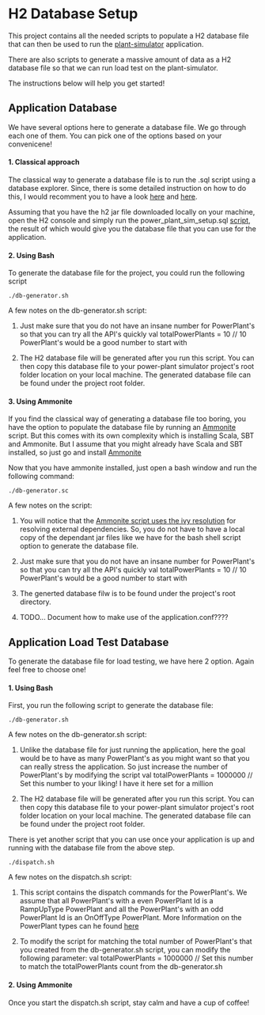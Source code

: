 # H2 Database Setup

This project contains all the needed scripts to populate a H2 database file that can then be used to run the [plant-simulator](https://github.com/joesan/plant-simulator/) application.

There are also scripts to generate a massive amount of data as a H2 database file so that we can run load test on the plant-simulator.

The instructions below will help you get started!

## Application Database

We have several options here to generate a database file. We go through each one of them. You can pick one of the options based on your convenicene!

#### 1. Classical approach

The classical way to generate a database file is to run the .sql script using a database explorer. Since, there is some detailed instruction on how to do this, I would recomment you to have a look [here](http://www.h2database.com/html/tutorial.html#creating_new_databases) and [here](http://www.h2database.com/html/tutorial.html#tutorial_starting_h2_console). 

Assuming that you have the h2 jar file downloaded locally on your machine, open the H2 console and simply run the power_plant_sim_setup.sql [script](https://github.com/joesan/database-projects/blob/master/power-plant-simulator/h2/scripts/database/power_plant_sim_setup.sql), the result of which would give you the database file that you can use for the application.

#### 2. Using Bash

To generate the database file for the project, you could run the following script

```
./db-generator.sh
```

A few notes on the db-generator.sh script:

1. Just make sure that you do not have an insane number for PowerPlant's so that you can try all the API's quickly
   val totalPowerPlants = 10 // 10 PowerPlant's would be a good number to start with
   
2. The H2 database file will be generated after you run this script. You can then copy this database file to your power-plant    simulator project's root folder location on your local machine. The generated database file can be found under the project    root folder.

#### 3. Using Ammonite

If you find the classical way of generating a database file too boring, you have the option to populate the database file by running an [Ammonite](http://ammonite.io/#ScalaScripts) script. But this comes with its own complexity which is installing Scala, SBT and Ammonite. But I assume that you might already have Scala and SBT installed, so just go and install [Ammonite](http://ammonite.io/#ScalaScripts)

Now that you have ammonite installed, just open a bash window and run the following command:

```
./db-generator.sc
```

A few notes on the script:

1. You will notice that the [Ammonite script uses the ivy resolution](http://ammonite.io/#import$ivy) for resolving external      dependencies. So, you do not have to have a local copy of the dependant jar files like we have for the bash shell script      option to generate the database file.

2. Just make sure that you do not have an insane number for PowerPlant's so that you can try all the API's quickly
   val totalPowerPlants = 10 // 10 PowerPlant's would be a good number to start with
   
3. The generted database filw is to be found under the project's root directory.

4. TODO... Document how to make use of the application.conf????

## Application Load Test Database

To generate the database file for load testing, we have here 2 option. Again feel free to choose one!

#### 1. Using Bash

First, you run the following script to generate the database file:

```
./db-generator.sh
```

A few notes on the db-generator.sh script:

1. Unlike the database file for just running the application, here the goal would be to have as many PowerPlant's as you might    want so that you can really stress the application. So just increase the number of PowerPlant's by modifying the script
   val totalPowerPlants = 1000000 // Set this number to your liking! I have it here set for a million
   
2. The H2 database file will be generated after you run this script. You can then copy this database file to your power-plant    simulator project's root folder location on your local machine. The generated database file can be found under the project    root folder.   

There is yet another script that you can use once your application is up and running with the database file from the above step. 

```
./dispatch.sh
```

A few notes on the dispatch.sh script:

1. This script contains the dispatch commands for the PowerPlant's. We assume that all PowerPlant's with a even PowerPlant Id    is a RampUpType PowerPlant and all the PowerPlant's with an odd PowerPlant Id is an OnOffType PowerPlant. More Information    on the PowerPlant types can he found [here](https://github.com/joesan/plant-simulator/wiki)

2. To modify the script for matching the total number of PowerPlant's that you created from the db-generator.sh script, you      can modify the following parameter:
   val totalPowerPlants = 1000000 // Set this number to match the totalPowerPlants count from the db-generator.sh

#### 2. Using Ammonite
   
Once you start the dispatch.sh script, stay calm and have a cup of coffee!
